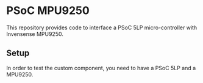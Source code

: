 # PSoC MPU9250
This repository provides code to interface a PSoC 5LP micro-controller with Invensense MPU9250.

## Setup
In order to test the custom component, you need to have a PSoC 5LP and a MPU9250.